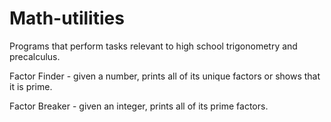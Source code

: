 # Math-utilities
Programs that perform tasks relevant to high school trigonometry and precalculus.

Factor Finder - given a number, prints all of its unique factors or shows that it is prime.

Factor Breaker - given an integer, prints all of its prime factors.

